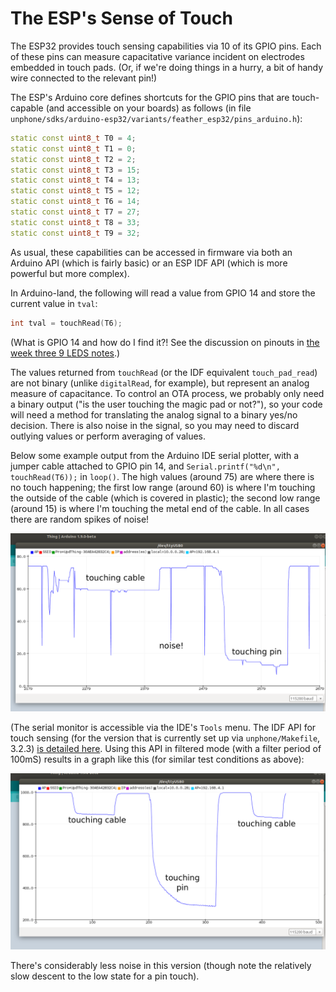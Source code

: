 The ESP's Sense of Touch
===

The ESP32 provides touch sensing capabilities via 10 of its GPIO pins. Each of
these pins can measure capacitative variance incident on electrodes embedded
in touch pads. (Or, if we're doing things in a hurry, a bit of handy wire
connected to the relevant pin!) 

The ESP's Arduino core defines shortcuts for the GPIO pins that are
touch-capable (and accessible on your boards) as follows (in file
`unphone/sdks/arduino-esp32/variants/feather_esp32/pins_arduino.h`):

```cpp
static const uint8_t T0 = 4;
static const uint8_t T1 = 0;
static const uint8_t T2 = 2;
static const uint8_t T3 = 15;
static const uint8_t T4 = 13;
static const uint8_t T5 = 12;
static const uint8_t T6 = 14;
static const uint8_t T7 = 27;
static const uint8_t T8 = 33;
static const uint8_t T9 = 32;
```

As usual, these capabilities can be accessed in firmware via both an Arduino
API (which is fairly basic) or an ESP IDF API (which is more powerful but more
complex).

In Arduino-land, the following will read a value from GPIO 14 and store the
current value in `tval`:

```cpp
int tval = touchRead(T6);
```

(What is GPIO 14 and how do I find it?! See the discussion on pinouts in [the
week three 9 LEDS notes](../Week03/9leds.mkd).)

The values returned from `touchRead` (or the IDF equivalent `touch_pad_read`)
are not binary (unlike `digitalRead`, for example), but represent an analog
measure of capacitance. To control an OTA process, we probably only need a
binary output ("is the user touching the magic pad or not?"), so your code
will need a method for translating the analog signal to a binary yes/no
decision. There is also noise in the signal, so you may need to discard
outlying values or perform averaging of values.

Below some example output from the Arduino IDE serial plotter, with a jumper
cable attached to GPIO pin 14, and `Serial.printf("%d\n", touchRead(T6));` in
`loop()`. The high values (around 75) are where there is no touch happening;
the first low range (around 60) is where I'm touching the outside of the cable
(which is covered in plastic); the second low range (around 15) is where I'm
touching the metal end of the cable. In all cases there are random spikes of
noise!

![Serial monitor touch](serial-monitor-touch.png)

(The serial monitor is accessible via the IDE's `Tools` menu. The IDF API for
touch sensing (for the version that is currently set up via
`unphone/Makefile`, 3.2.3) [is detailed
here](https://docs.espressif.com/projects/esp-idf/en/v3.2.3/api-reference/peripherals/touch_pad.html).
Using this API in filtered mode (with a filter period of 100mS) results in a
graph like this (for similar test conditions as above):

![Serial monitor touch, IDF API](serial-monitor-touch-idf.png)

There's considerably less noise in this version (though note the relatively
slow descent to the low state for a pin touch).
